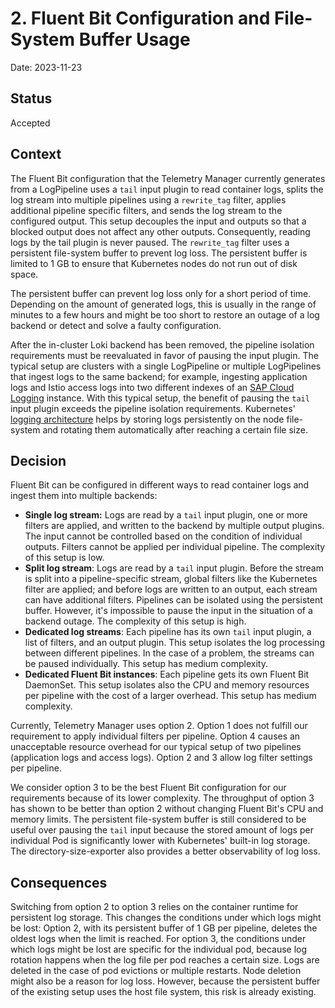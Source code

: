 # 2. Fluent Bit Configuration and File-System Buffer Usage

Date: 2023-11-23

## Status

Accepted

## Context

The Fluent Bit configuration that the Telemetry Manager currently generates from a LogPipeline uses a `tail` input plugin to read container logs, splits the log stream into multiple pipelines using a `rewrite_tag` filter, applies additional pipeline specific filters, and sends the log stream to the configured output. This setup decouples the input and outputs so that a blocked output does not affect any other outputs. Consequently, reading logs by the tail plugin is never paused. The `rewrite_tag` filter uses a persistent file-system buffer to prevent log loss. The persistent buffer is limited to 1 GB to ensure that Kubernetes nodes do not run out of disk space.

The persistent buffer can prevent log loss only for a short period of time. Depending on the amount of generated logs, this is usually in the range of minutes to a few hours and might be too short to restore an outage of a log backend or detect and solve a faulty configuration.

After the in-cluster Loki backend has been removed, the pipeline isolation requirements must be reevaluated in favor of pausing the input plugin. The typical setup are clusters with a single LogPipeline or multiple LogPipelines that ingest logs to the same backend; for example, ingesting application logs and Istio access logs into two different indexes of an [SAP Cloud Logging](../../user/integration/sap-cloud-logging) instance. With this typical setup, the benefit of pausing the `tail` input plugin exceeds the pipeline isolation requirements. Kubernetes' [logging architecture](https://kubernetes.io/docs/concepts/cluster-administration/logging/) helps by storing logs persistently on the node file-system and rotating them automatically after reaching a certain file size.

## Decision

Fluent Bit can be configured in different ways to read container logs and ingest them into multiple backends:

-  **Single log stream:** Logs are read by a `tail` input plugin, one or more filters are applied, and written to the backend by multiple output plugins. The input cannot be controlled based on the condition of individual outputs. Filters cannot be applied per individual pipeline. The complexity of this setup is low.
- **Split log stream**: Logs are read by a `tail` input plugin. Before the stream is split into a pipeline-specific stream, global filters like the Kubernetes filter are applied; and before logs are written to an output, each stream can have additional filters. Pipelines can be isolated using the persistent buffer. However, it's impossible to pause the input in the situation of a backend outage. The complexity of this setup is high.
- **Dedicated log streams**: Each pipeline has its own `tail` input plugin, a list of filters, and an output plugin. This setup isolates the log processing between different pipelines. In the case of a problem, the streams can be paused individually. This setup has medium complexity.
- **Dedicated Fluent Bit instances**: Each pipeline gets its own Fluent Bit DaemonSet. This setup isolates also the CPU and memory resources per pipeline with the cost of a larger overhead. This setup has medium complexity.

Currently, Telemetry Manager uses option 2. 
Option 1 does not fulfill our requirement to apply individual filters per pipeline. Option 4 causes an unacceptable resource overhead for our typical setup of two pipelines (application logs and access logs). Option 2 and 3 allow log filter settings per pipeline.

We consider option 3 to be the best Fluent Bit configuration for our requirements because of its lower complexity. The throughput of option 3 has shown to be better than option 2 without changing Fluent Bit's CPU and memory limits.
The persistent file-system buffer is still considered to be useful over pausing the `tail` input because the stored amount of logs per individual Pod is significantly lower with Kubernetes' built-in log storage. The directory-size-exporter also provides a better observability of log loss.

## Consequences

Switching from option 2 to option 3 relies on the container runtime for persistent log storage. This changes the conditions under which logs might be lost: Option 2, with its persistent buffer of 1 GB per pipeline, deletes the oldest logs when the limit is reached. For option 3, the conditions under which logs might be lost are specific for the individual pod, because log rotation happens when the log file per pod reaches a certain size. Logs are deleted in the case of pod evictions or multiple restarts. Node deletion might also be a reason for log loss. However, because the persistent buffer of the existing setup uses the host file system, this risk is already existing.
